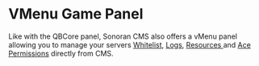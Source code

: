 # VMenu Game Panel

Like with the QBCore panel, Sonoran CMS also offers a vMenu panel allowing you to manage your servers [Whitelist](qb-core-game-panel/using-the-game-panel/whitelist.md), [Logs](qb-core-game-panel/using-the-game-panel/logs.md), [Resources ](qb-core-game-panel/using-the-game-panel/resources.md)and [Ace Permissions](qb-core-game-panel/using-the-game-panel/aces-and-principals.md) directly from CMS.
